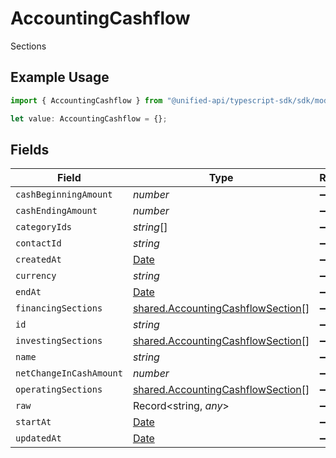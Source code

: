 # AccountingCashflow

Sections

## Example Usage

```typescript
import { AccountingCashflow } from "@unified-api/typescript-sdk/sdk/models/shared";

let value: AccountingCashflow = {};
```

## Fields

| Field                                                                                         | Type                                                                                          | Required                                                                                      | Description                                                                                   |
| --------------------------------------------------------------------------------------------- | --------------------------------------------------------------------------------------------- | --------------------------------------------------------------------------------------------- | --------------------------------------------------------------------------------------------- |
| `cashBeginningAmount`                                                                         | *number*                                                                                      | :heavy_minus_sign:                                                                            | N/A                                                                                           |
| `cashEndingAmount`                                                                            | *number*                                                                                      | :heavy_minus_sign:                                                                            | N/A                                                                                           |
| `categoryIds`                                                                                 | *string*[]                                                                                    | :heavy_minus_sign:                                                                            | N/A                                                                                           |
| `contactId`                                                                                   | *string*                                                                                      | :heavy_minus_sign:                                                                            | N/A                                                                                           |
| `createdAt`                                                                                   | [Date](https://developer.mozilla.org/en-US/docs/Web/JavaScript/Reference/Global_Objects/Date) | :heavy_minus_sign:                                                                            | N/A                                                                                           |
| `currency`                                                                                    | *string*                                                                                      | :heavy_minus_sign:                                                                            | N/A                                                                                           |
| `endAt`                                                                                       | [Date](https://developer.mozilla.org/en-US/docs/Web/JavaScript/Reference/Global_Objects/Date) | :heavy_minus_sign:                                                                            | N/A                                                                                           |
| `financingSections`                                                                           | [shared.AccountingCashflowSection](../../../sdk/models/shared/accountingcashflowsection.md)[] | :heavy_minus_sign:                                                                            | N/A                                                                                           |
| `id`                                                                                          | *string*                                                                                      | :heavy_minus_sign:                                                                            | N/A                                                                                           |
| `investingSections`                                                                           | [shared.AccountingCashflowSection](../../../sdk/models/shared/accountingcashflowsection.md)[] | :heavy_minus_sign:                                                                            | N/A                                                                                           |
| `name`                                                                                        | *string*                                                                                      | :heavy_minus_sign:                                                                            | N/A                                                                                           |
| `netChangeInCashAmount`                                                                       | *number*                                                                                      | :heavy_minus_sign:                                                                            | N/A                                                                                           |
| `operatingSections`                                                                           | [shared.AccountingCashflowSection](../../../sdk/models/shared/accountingcashflowsection.md)[] | :heavy_minus_sign:                                                                            | N/A                                                                                           |
| `raw`                                                                                         | Record<string, *any*>                                                                         | :heavy_minus_sign:                                                                            | N/A                                                                                           |
| `startAt`                                                                                     | [Date](https://developer.mozilla.org/en-US/docs/Web/JavaScript/Reference/Global_Objects/Date) | :heavy_minus_sign:                                                                            | N/A                                                                                           |
| `updatedAt`                                                                                   | [Date](https://developer.mozilla.org/en-US/docs/Web/JavaScript/Reference/Global_Objects/Date) | :heavy_minus_sign:                                                                            | N/A                                                                                           |
